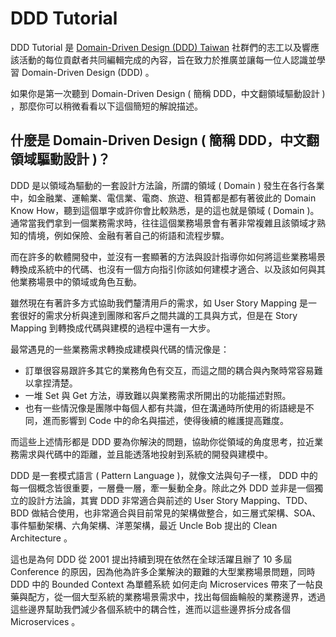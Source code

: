 # DDD Tutorial
DDD Tutorial 是 [Domain-Driven Design (DDD) Taiwan](https://www.facebook.com/groups/dddtaiwan/) 社群們的志工以及響應該活動的每位貢獻者共同編輯完成的內容，旨在致力於推廣並讓每一位人認識並學習 Domain-Driven Design (DDD) 。

如果你是第一次聽到 Domain-Driven Design ( 簡稱 DDD，中文翻領域驅動設計 ) ，那麼你可以稍微看看以下這個簡短的解說描述。

## 什麼是 Domain-Driven Design ( 簡稱 DDD，中文翻領域驅動設計 )？

DDD 是以領域為驅動的一套設計方法論，所謂的領域 ( Domain ) 發生在各行各業中，如金融業、運輸業、電信業、電商、旅遊、租賃都是都有著彼此的 Domain Know How，聽到這個單字或許你會比較熟悉，是的這也就是領域 ( Domain )。通常當我們拿到一個業務需求時，往往這個業務場景會有著非常複雜且該領域才熟知的情境，例如保險、金融有著自己的術語和流程步驟。

而在許多的軟體開發中，並沒有一套顯著的方法與設計指導你如何將這些業務場景轉換成系統中的代碼、也沒有一個方向指引你該如何建模才適合、以及該如何與其他業務場景中的領域或角色互動。

雖然現在有著許多方式協助我們釐清用戶的需求，如 User Story Mapping 是一套很好的需求分析與達到團隊和客戶之間共識的工具與方式，但是在 Story Mapping 到轉換成代碼與建模的過程中還有一大步。

最常遇見的一些業務需求轉換成建模與代碼的情況像是：
- 訂單很容易跟許多其它的業務角色有交互，而這之間的耦合與內聚時常容易難以拿捏清楚。
- 一堆 Set 與 Get 方法，導致難以與業務需求所開出的功能描述對照。
- 也有一些情況像是團隊中每個人都有共識，但在溝通時所使用的術語總是不同，進而影響到 Code 中的命名與描述，使得後續的維護提高難度。

而這些上述情形都是 DDD 要為你解決的問題，協助你從領域的角度思考，拉近業務需求與代碼中的距離，並且能透落地投射到系統的開發與建模中。

DDD 是一套模式語言 ( Pattern Language )，就像文法與句子一樣， DDD 中的每一個概念皆很重要，一層疊一層，牽一髮動全身。除此之外 DDD 並非是一個獨立的設計方法論，其實 DDD 非常適合與前述的 User Story Mapping、TDD、BDD 做結合使用，也非常適合與目前常見的架構做整合，如三層式架構、SOA、事件驅動架構、六角架構、洋蔥架構，最近 Uncle Bob 提出的 Clean Architecture 。

這也是為何 DDD 從 2001 提出持續到現在依然在全球活躍且辦了 10 多屆 Conference 的原因，因為他為許多企業解決的艱難的大型業務場景問題，同時 DDD 中的 Bounded Context 為單體系統 如何走向 Microservices 帶來了一帖良藥與配方，從一個大型系統的業務場景需求中，找出每個齒輪般的業務邊界，透過這些邊界幫助我們減少各個系統中的耦合性，進而以這些邊界拆分成各個 Microservices 。




